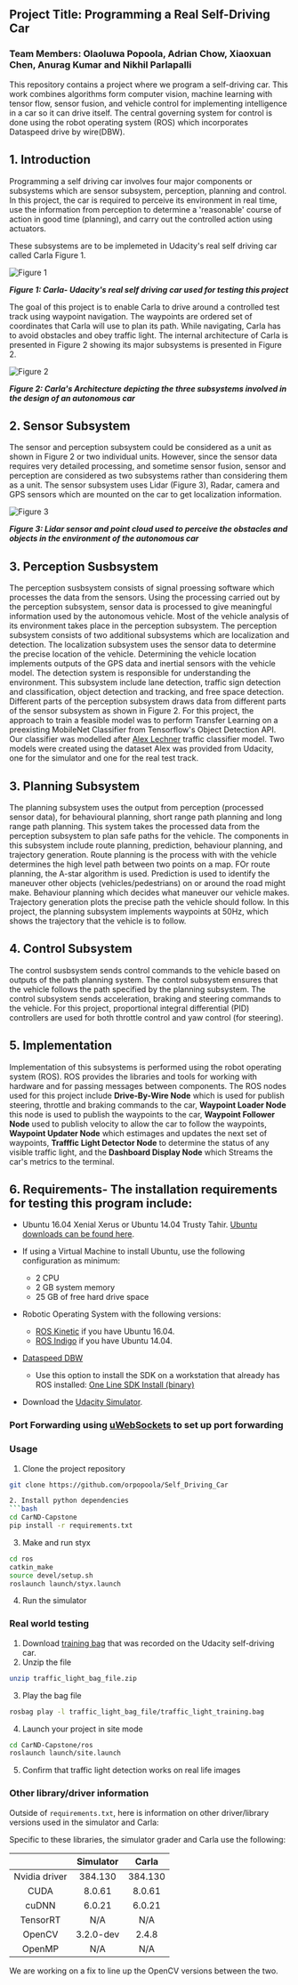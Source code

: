 ## Project Title: Programming a Real Self-Driving Car
### Team Members: Olaoluwa Popoola, Adrian Chow, Xiaoxuan Chen, Anurag Kumar  and Nikhil Parlapalli

This repository contains a project where we program a self-driving car. This work combines algorithms form computer vision, machine learning with tensor flow, sensor fusion, and vehicle control for implementing intelligence in a car so it can drive itself. The central governing system for control is done using the robot operating system (ROS) which incorporates Dataspeed drive by wire(DBW).


## 1. Introduction
Programming a self driving car involves four major components or subsystems which are sensor subsystem, perception, planning and control. In this project, the car is required to perceive its environment in real time, use the information from perception to determine a 'reasonable' course of action in good time (planning), and carry out the controlled action using actuators.

These subsystems are to be implemeted in Udacity's real self driving car called Carla Figure 1. 

![Figure 1](./imgs/carla.jpeg) 

***Figure 1: Carla- Udacity's real self driving car used for testing this project*** 

The goal of this project is to enable Carla to drive around a controlled test track using waypoint navigation. The waypoints are ordered set of coordinates that Carla will use to plan its path. While navigating, Carla has to avoid obstacles and obey traffic light. The internal architecture of Carla is presented in Figure 2 showing its major subsystems is presented in Figure 2. 

![Figure 2](./imgs/subsystems.JPG) 

***Figure 2: Carla's Architecture depicting the three subsystems involved in the design of an autonomous car*** 

## 2. Sensor Subsystem
The sensor and perception subsystem could be considered as a unit as shown in Figure 2 or two individual units. However, since the sensor data requires very detailed processing, and sometime sensor fusion, sensor and perception are considered as two subsystems rather than considering them as a unit. The sensor subsystem uses Lidar (Figure 3), Radar, camera and GPS sensors which are mounted on the car to get localization information. 

![Figure 3](./imgs/lidar-and-point-cloud.png) 

***Figure 3: Lidar sensor and point cloud used to perceive the obstacles and objects in the environment of the autonomous car*** 

## 3. Perception Susbsystem
The perception susbsystem consists of signal proessing software which processes the data from the sensors.  Using the processing carried out by the perception subsystem, sensor data is processed to give meaningful information used by the autonomous vehicle. Most of the vehicle analysis of its environment takes place in the perception subsystem. The perception subsystem consists of two additional subsystems which are localization and detection. The localization subsystem uses the sensor data to determine the precise location of the vehicle. Determining the vehicle location implements outputs of the GPS data and inertial sensors with the vehicle model. The detection system is responsible for understanding the environment. This subsystem include lane detection, traffic sign detection and classification, object detection and tracking, and free space detection. Different parts of the perception subsystem draws data from different parts of the sensor subsystem as shown in Figure 2. 
For this project, the approach to train a feasible model was to perform Transfer Learning on a preexisting MobileNet Classifier from Tensorflow's Object Detection API. Our classifier was modelled after [Alex Lechner](https://github.com/alex-lechner/Traffic-Light-Classification) traffic classifier model. Two models were created using the dataset Alex was provided from Udacity, one for the simulator and one for the real test track.


## 3. Planning Subsystem
The planning subsystem uses the output from perception (processed sensor data), for behavioural planning, short range path planning and long range path planning. This system takes the processed data from the perception subsystem to plan safe paths for the vehicle. The components in this subsystem include route planning, prediction, behaviour planning, and trajectory generation. Route planning is the process with with the vehicle determines the high level path between two points on a map. FOr route planning, the A-star algorithm is used. Prediction is used to identify the maneuver other objects (vehicles/pedestrians) on or around the road might make. Behaviour planning which decides what maneuver our vehicle makes. Trajectory generation plots the precise path the vehicle should follow. In this project, the planning subsystem implements waypoints at 50Hz, which shows the trajectory that the vehicle is to follow.

## 4. Control Subsystem
The control susbsystem sends control commands to the vehicle based on outputs of the path planning system. The control subsystem ensures that the vehicle follows the path specified by the planning subsystem. The control subsystem sends acceleration, braking and steering commands to the vehicle. For this project, proportional integral differential (PID) controllers are used for both throttle control and yaw control (for steering).

## 5. Implementation
Implementation of this subsystems is performed using the robot operating system (ROS). ROS provides the libraries and tools for working with hardware and for passing messages between components. The ROS nodes used for this project include
**Drive-By-Wire Node** which is used  for publish steering, throttle and braking commands to the car, **Waypoint Loader Node**  this node is used to publish the waypoints to the car, **Waypoint Follower Node** used to publish velocity to allow the car to follow the waypoints, **Waypoint Updater Node** which estimages and updates the next set of waypoints, **Trafffic Light Detector Node** to determine the status of any visible traffic light, and the **Dashboard Display Node** which Streams the car's metrics to the terminal.



## 6. Requirements- The installation requirements for testing this program include:

* Ubuntu 16.04 Xenial Xerus or Ubuntu 14.04 Trusty Tahir. [Ubuntu downloads can be found here](https://www.ubuntu.com/download/desktop).
* If using a Virtual Machine to install Ubuntu, use the following configuration as minimum:
  * 2 CPU
  * 2 GB system memory
  * 25 GB of free hard drive space

* Robotic Operating System with the following versions:
  * [ROS Kinetic](http://wiki.ros.org/kinetic/Installation/Ubuntu) if you have Ubuntu 16.04.
  * [ROS Indigo](http://wiki.ros.org/indigo/Installation/Ubuntu) if you have Ubuntu 14.04.
* [Dataspeed DBW](https://bitbucket.org/DataspeedInc/dbw_mkz_ros)
  * Use this option to install the SDK on a workstation that already has ROS installed: [One Line SDK Install (binary)](https://bitbucket.org/DataspeedInc/dbw_mkz_ros/src/81e63fcc335d7b64139d7482017d6a97b405e250/ROS_SETUP.md?fileviewer=file-view-default)
* Download the [Udacity Simulator](https://github.com/udacity/CarND-Capstone/releases).


### Port Forwarding using [uWebSockets](https://github.com/uNetworking/uWebSockets) to set up port forwarding

### Usage
1. Clone the project repository
```bash
git clone https://github.com/orpopoola/Self_Driving_Car

2. Install python dependencies
```bash
cd CarND-Capstone
pip install -r requirements.txt
```
3. Make and run styx
```bash
cd ros
catkin_make
source devel/setup.sh
roslaunch launch/styx.launch
```
4. Run the simulator

### Real world testing
1. Download [training bag](https://s3-us-west-1.amazonaws.com/udacity-selfdrivingcar/traffic_light_bag_file.zip) that was recorded on the Udacity self-driving car.
2. Unzip the file
```bash
unzip traffic_light_bag_file.zip
```
3. Play the bag file
```bash
rosbag play -l traffic_light_bag_file/traffic_light_training.bag
```
4. Launch your project in site mode
```bash
cd CarND-Capstone/ros
roslaunch launch/site.launch
```
5. Confirm that traffic light detection works on real life images

### Other library/driver information
Outside of `requirements.txt`, here is information on other driver/library versions used in the simulator and Carla:

Specific to these libraries, the simulator grader and Carla use the following:

|        | Simulator | Carla  |
| :-----------: |:-------------:| :-----:|
| Nvidia driver | 384.130 | 384.130 |
| CUDA | 8.0.61 | 8.0.61 |
| cuDNN | 6.0.21 | 6.0.21 |
| TensorRT | N/A | N/A |
| OpenCV | 3.2.0-dev | 2.4.8 |
| OpenMP | N/A | N/A |

We are working on a fix to line up the OpenCV versions between the two.


